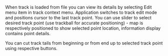 When track is loaded from file you can view its details by selecting Edit menu item in track context menu. Application switches to track edit mode and positions cursor to the last track point. You can use slider to select desired track point (use trackball for accurate positioning) - map is respectively positioned to show selected point location, information display contains point details.

You can cut track tails from beginning or from end up to selected track point using respective buttons.